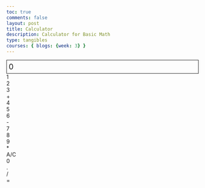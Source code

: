 ```yaml
---
toc: true
comments: false
layout: post
title: Calculator
description: Calculator for Basic Math
type: tangibles
courses: { blogs: {week: 3} }
---
```


<style>
  .calculator-output {
    /* calulator output 
      top bar shows the results of the calculator;
      result to take up the entirety of the first row;
      span defines 4 columns and 1 row
    */
    grid-column: span 4;
    grid-row: span 1;
    border-style: solid;
    border-width: 1px;
    border-color: currentColor;

  
    padding: 0.25em;
    font-size: 20px;
  
    display: flex;
    align-items: center;
  }
</style>

<!-- Add a container for the animation -->
<div id="animation">
  <div class="calculator-container grid">
      <!--result-->
      <div class="calculator-output" id="output">0</div>
      <!--row 1-->
      <div class="calculator-number btn btn-outline">1</div>
      <div class="calculator-number btn btn-outline">2</div>
      <div class="calculator-number btn btn-outline">3</div>
      <div class="calculator-operation btn btn-outline btn-accent">+</div>
      <!--row 2-->
      <div class="calculator-number btn btn-outline">4</div>
      <div class="calculator-number btn btn-outline">5</div>
      <div class="calculator-number btn btn-outline">6</div>
      <div class="calculator-operation btn btn-outline btn-accent">-</div>
      <!--row 3-->
      <div class="calculator-number btn btn-outline">7</div>
      <div class="calculator-number btn btn-outline">8</div>
      <div class="calculator-number btn btn-outline">9</div>
      <div class="calculator-operation btn btn-outline btn-accent">*</div>
      <!--row 4-->
      <div class="calculator-clear btn btn-primary">A/C</div>
      <div class="calculator-number btn btn-outline">0</div>
      <div class="calculator-number btn btn-outline">.</div>
      <div class="calculator-operation btn btn-outline btn-accent">/</div>
      <!--row 5-->
      <div></div>
      <div></div>
      <div></div>      
      <div class="calculator-equals btn btn-primary">=</div>
  </div>
</div>

<!-- JavaScript (JS) implementation of the calculator. -->
<script>
  // initialize important variables to manage calculations
  var firstNumber = null;
  var operator = null;
  var nextReady = true;
  // build objects containing key elements
  const output = document.getElementById("output");
  const numbers = document.querySelectorAll(".calculator-number");
  const operations = document.querySelectorAll(".calculator-operation");
  const clear = document.querySelectorAll(".calculator-clear");
  const equals = document.querySelectorAll(".calculator-equals");

  // Number buttons listener
  numbers.forEach(button => {
    button.addEventListener("click", function() {
      number(button.textContent);
    });
  });

  // Number action
  function number (value) { // function to input numbers into the calculator
      if (value != ".") {
          if (nextReady == true) { // nextReady is used to tell the computer when the user is going to input a completely new number
              output.innerHTML = value;
              if (value != "0") { // if statement to ensure that there are no multiple leading zeroes
                  nextReady = false;
              }
          } else {
              output.innerHTML = output.innerHTML + value; // concatenation is used to add the numbers to the end of the input
          }
      } else { // special case for adding a decimal; can not have two decimals
          if (output.innerHTML.indexOf(".") == -1) {
              output.innerHTML = output.innerHTML + value;
              nextReady = false;
          }
      }
  }

  // Operation buttons listener
  operations.forEach(button => {
    button.addEventListener("click", function() {
      operation(button.textContent);
    });
  });

  // Operator action
  function operation (choice) { // function to input operations into the calculator
      if (firstNumber == null) { // once the operation is chosen, the displayed number is stored into the variable firstNumber
          firstNumber = parseInt(output.innerHTML);
          nextReady = true;
          operator = choice;
          return; // exits function
      }
      // occurs if there is already a number stored in the calculator
      firstNumber = calculate(firstNumber, parseFloat(output.innerHTML)); 
      operator = choice;
      output.innerHTML = firstNumber.toString();
      nextReady = true;
  }

  // Calculator
  function calculate (first, second) { // function to calculate the result of the equation
      let result = 0;
      switch (operator) {
          case "+":
              result = first + second;
              break;
          case "-":
              result = first - second;
              break;
          case "*":
              result = first * second;
              break;
          case "/":
              result = first / second;
              break;
          default: 
              break;
      }
      return result;
  }

  // Equals button listener
  equals.forEach(button => {
    button.addEventListener("click", function() {
      equal();
    });
  });

  // Equal action
  function equal () { // function used when the equals button is clicked; calculates equation and displays it
      firstNumber = calculate(firstNumber, parseFloat(output.innerHTML));
      output.innerHTML = firstNumber.toString();
      nextReady = true;
  }

  // Clear button listener
  clear.forEach(button => {
    button.addEventListener("click", function() {
      clearCalc();
    });
  });

  // A/C action
  function clearCalc () { // clears calculator
      firstNumber = null;
      output.innerHTML = "0";
      nextReady = true;
  }

// setup vanta scripts as functions
var vantaInstances = {
  halo: VANTA.HALO,
  birds: VANTA.BIRDS,
  net: VANTA.NET,
  rings: VANTA.RINGS
};

// obtain a random vanta function
var vantaInstance = vantaInstances[Object.keys(vantaInstances)[Math.floor(Math.random() * Object.keys(vantaInstances).length)]];

// run the animation
vantaInstance({
  el: "#animation",
  mouseControls: true,
  touchControls: true,
  gyroControls: false
});
</script>